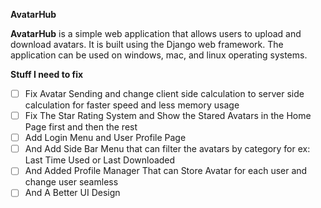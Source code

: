 **AvatarHub**

**AvatarHub** is a simple web application that allows users to upload and download avatars. It is built using the Django web framework. The application can be used on windows, mac, and linux operating systems.

**Stuff I need to fix**
- [ ] Fix Avatar Sending and change client side calculation to server side calculation for faster speed and less memory usage
- [ ] Fix The Star Rating System and Show the Stared Avatars in the Home Page first and then the rest
- [ ] Add Login Menu and User Profile Page
- [ ] And Add Side Bar Menu that can filter the avatars by category for ex: Last Time Used or Last Downloaded
- [ ] And Added Profile Manager That can Store Avatar for each user and change user seamless
- [ ] And A Better UI Design